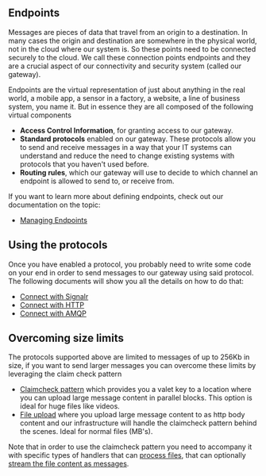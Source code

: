 ## Endpoints

Messages are pieces of data that travel from an origin to a destination. In many cases the origin and destination are somewhere in the physical world, not in the cloud where our system is. So these points need to be connected securely to the cloud. We call these connection points endpoints and they are a crucial aspect of our connectivity and security system (called our gateway). 

Endpoints are the virtual representation of just about anything in the real world, a mobile app, a sensor in a factory, a website, a line of business system, you name it. But in essence they are all composed of the following virtual components

 * **Access Control Information**, for granting access to our gateway.
 * **Standard protocols** enabled on our gateway. These protocols allow you to send and receive messages in a way that your IT systems can understand and reduce the need to change existing systems with protocols that you haven't used before.
 * **Routing rules**, which our gateway will use to decide to which channel an endpoint is allowed to send to, or receive from.
 
If you want to learn more about defining endpoints, check out our documentation on the topic: 

 * [Managing Endpoints](/documentation/connectivity/manage-endpoints)

## Using the protocols

Once you have enabled a protocol, you probably need to write some code on your end in order to send messages to our gateway using said protocol. The following documents will show you all the details on how to do that:

 * [Connect with Signalr](/documentation/connectivity/signalr)
 * [Connect with HTTP](/documentation/connectivity/http)
 * [Connect with AMQP](/documentation/connectivity/amqp)
 
## Overcoming size limits

The protocols supported above are limited to messages of up to 256Kb in size, if you want to send larger messages you can overcome these limits by leveraging the claim check pattern

 * [Claimcheck pattern](/documentation/connectivity/claimcheck) which provides you a valet key to a location where you can upload large message content in parallel blocks. This option is ideal for huge files like videos.
 * [File upload](/documentation/connectivity/files) where you upload large message content to as http body content and our infrastructure will handle the claimcheck pattern behind the scenes. Ideal for normal files (MB's).
 
Note that in order to use the claimcheck pattern you need to accompany it with specific types of handlers that can [process files](/documentation/handlers/fileprocessors), that can optionally [stream the file content as messages](/documentation/handlers/streams). 